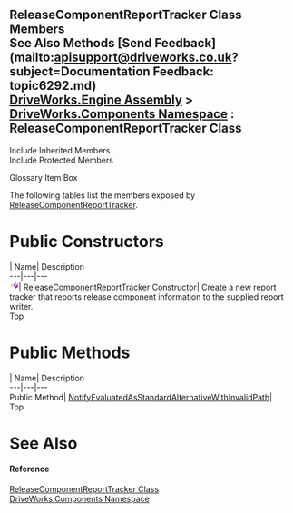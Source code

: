 ReleaseComponentReportTracker Class Members   
See Also Methods [Send Feedback](mailto:apisupport@driveworks.co.uk?subject=Documentation Feedback: topic6292.md)  
[DriveWorks.Engine Assembly](topic2156.md) > [DriveWorks.Components Namespace](topic6089.md) : ReleaseComponentReportTracker Class  
---  
  
Include Inherited Members    
Include Protected Members  


Glossary Item Box

The following tables list the members exposed by [ReleaseComponentReportTracker](topic6292.md).

# Public Constructors

| Name| Description  
---|---|---  
![Public Constructor](dotnetimages/publicConstructor.gif)| [ReleaseComponentReportTracker Constructor](topic6298.md)| Create a new report tracker that reports release component information to the supplied report writer.   
Top

# Public Methods

| Name| Description  
---|---|---  
Public Method| [NotifyEvaluatedAsStandardAlternativeWithInvalidPath](topic6299.md)|   
Top

# See Also

#### Reference

[ReleaseComponentReportTracker Class](topic6292.md)   
[DriveWorks.Components Namespace](topic6089.md)


